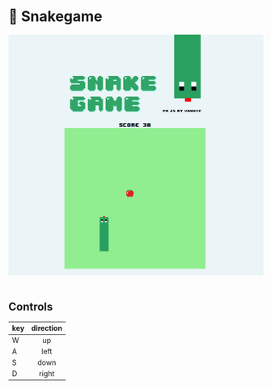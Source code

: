 # 🐍 Snakegame

<p align="center">
 <img src="img/preview.PNG" alt="Snakegame" />
</br></br>


## Controls
 
| key        | direction           |  
| ------------- |:-------------:|  
| W     | up| 
| A     | left      | 
| S | down    |   
| D | right |   
